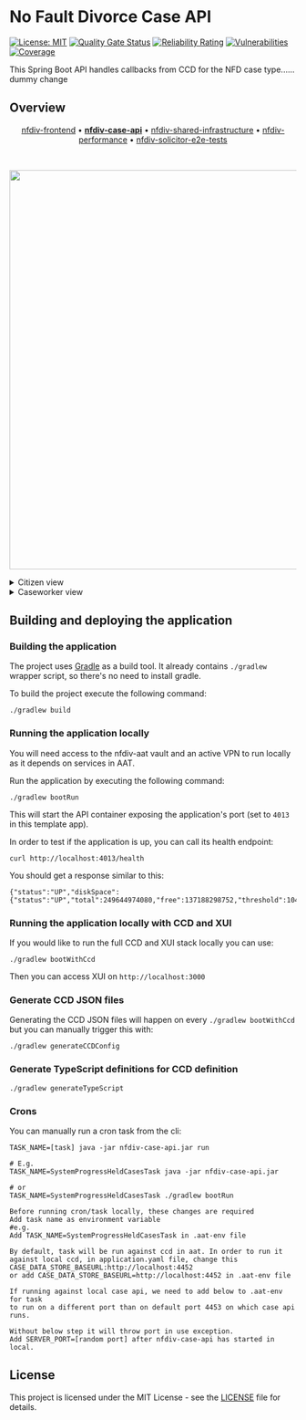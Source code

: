 # No Fault Divorce Case API
[![License: MIT](https://img.shields.io/badge/License-MIT-yellow.svg)](https://opensource.org/licenses/MIT) [![Quality Gate Status](https://sonarcloud.io/api/project_badges/measure?project=uk.gov.hmcts.reform%3Anfdiv-case-api&metric=alert_status)](https://sonarcloud.io/summary/new_code?id=uk.gov.hmcts.reform%3Anfdiv-case-api) [![Reliability Rating](https://sonarcloud.io/api/project_badges/measure?project=uk.gov.hmcts.reform%3Anfdiv-case-api&metric=reliability_rating)](https://sonarcloud.io/summary/new_code?id=uk.gov.hmcts.reform%3Anfdiv-case-api) [![Vulnerabilities](https://sonarcloud.io/api/project_badges/measure?project=uk.gov.hmcts.reform%3Anfdiv-case-api&metric=vulnerabilities)](https://sonarcloud.io/summary/new_code?id=uk.gov.hmcts.reform%3Anfdiv-case-api) [![Coverage](https://sonarcloud.io/api/project_badges/measure?project=uk.gov.hmcts.reform%3Anfdiv-case-api&metric=coverage)](https://sonarcloud.io/summary/new_code?id=uk.gov.hmcts.reform%3Anfdiv-case-api)

This Spring Boot API handles callbacks from CCD for the NFD case type......
dummy change
## Overview

<p align="center">
<a href="https://github.com/hmcts/nfdiv-frontend">nfdiv-frontend</a> • <b><a href="https://github.com/hmcts/nfdiv-case-api">nfdiv-case-api</a></b> • <a href="https://github.com/hmcts/nfdiv-shared-infrastructure">nfdiv-shared-infrastructure</a> • <a href="https://github.com/hmcts/nfdiv-performance">nfdiv-performance</a> • <a href="https://github.com/hmcts/nfdiv-solicitor-e2e-tests">nfdiv-solicitor-e2e-tests</a>
</p>

<br>

<p align="center">
  <img src="https://raw.githubusercontent.com/hmcts/reform-api-docs/master/docs/c4/nfdiv/images/structurizr-nfdiv-overview.png" width="700"/>
</p>

<details>
<summary>Citizen view</summary>
<img src="https://raw.githubusercontent.com/hmcts/reform-api-docs/master/docs/c4/nfdiv/images/structurizr-nfdiv-citizen.png" width="600">
</details>
<details>
<summary>Caseworker view</summary>
<img src="https://raw.githubusercontent.com/hmcts/reform-api-docs/master/docs/c4/nfdiv/images/structurizr-nfdiv-caseworker.png" width="600">
</details>

## Building and deploying the application

### Building the application

The project uses [Gradle](https://gradle.org) as a build tool. It already contains
`./gradlew` wrapper script, so there's no need to install gradle.

To build the project execute the following command:

    ./gradlew build

### Running the application locally

You will need access to the nfdiv-aat vault and an active VPN to run locally as it depends on services in AAT.

Run the application by executing the following command:

    ./gradlew bootRun

This will start the API container exposing the application's port
(set to `4013` in this template app).

In order to test if the application is up, you can call its health endpoint:

    curl http://localhost:4013/health

You should get a response similar to this:

    {"status":"UP","diskSpace":{"status":"UP","total":249644974080,"free":137188298752,"threshold":10485760}}

### Running the application locally with CCD and XUI

If you would like to run the full CCD and XUI stack locally you can use:

    ./gradlew bootWithCcd

Then you can access XUI on `http://localhost:3000`

### Generate CCD JSON files

Generating the CCD JSON files will happen on every `./gradlew bootWithCcd` but you can manually trigger this with:

    ./gradlew generateCCDConfig

### Generate TypeScript definitions for CCD definition

    ./gradlew generateTypeScript

### Crons

You can manually run a cron task from the cli:

```
TASK_NAME=[task] java -jar nfdiv-case-api.jar run

# E.g.
TASK_NAME=SystemProgressHeldCasesTask java -jar nfdiv-case-api.jar

# or
TASK_NAME=SystemProgressHeldCasesTask ./gradlew bootRun

Before running cron/task locally, these changes are required
Add task name as environment variable
#e.g.
Add TASK_NAME=SystemProgressHeldCasesTask in .aat-env file

By default, task will be run against ccd in aat. In order to run it 
against local ccd, in application.yaml file, change this CASE_DATA_STORE_BASEURL:http://localhost:4452
or add CASE_DATA_STORE_BASEURL=http://localhost:4452 in .aat-env file

If running against local case api, we need to add below to .aat-env for task
to run on a different port than on default port 4453 on which case api runs.

Without below step it will throw port in use exception.
Add SERVER_PORT=[random port] after nfdiv-case-api has started in local.
```

## License 

This project is licensed under the MIT License - see the [LICENSE](LICENSE) file for details.
